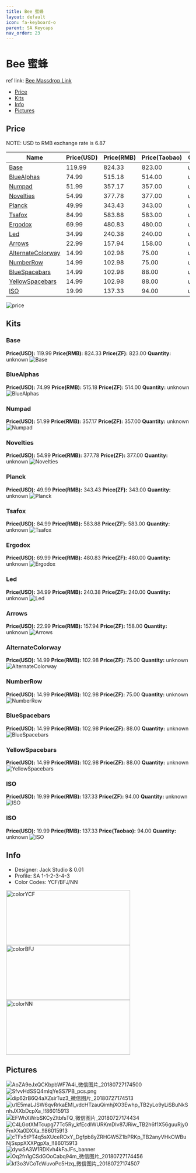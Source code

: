 ```yaml
---
title: Bee 蜜蜂
layout: default
icon: fa-keyboard-o
parent: SA Keycaps
nav_order: 23
---
```


# Bee 蜜蜂

ref link: [Bee Massdrop Link](https://www.massdrop.com/buy/jack-studio-sa-bee-custom-keycap-set)

* [Price](#price)
* [Kits](#kits)
* [Info](#info)
* [Pictures](#pictures)

## Price

NOTE: USD to RMB exchange rate is 6.87

| Name          | Price(USD)    |  Price(RMB) |  Price(Taobao) | Quantity |
| ------------- | ------------- |  ---------- |  --------- | -------- |
|[Base](#base)|119.99|824.33|823.00|unknown|
|[BlueAlphas](#bluealphas)|74.99|515.18|514.00|unknown|
|[Numpad](#numpad)|51.99|357.17|357.00|unknown|
|[Novelties](#novelties)|54.99|377.78|377.00|unknown|
|[Planck](#planck)|49.99|343.43|343.00|unknown|
|[Tsafox](#tsafox)|84.99|583.88|583.00|unknown|
|[Ergodox](#ergodox)|69.99|480.83|480.00|unknown|
|[Led](#led)|34.99|240.38|240.00|unknown|
|[Arrows](#arrows)|22.99|157.94|158.00|unknown|
|[AlternateColorway](#alternatecolorway)|14.99|102.98|75.00|unknown|
|[NumberRow](#numberrow)|14.99|102.98|75.00|unknown|
|[BlueSpacebars](#bluespacebars)|14.99|102.98|88.00|unknown|
|[YellowSpacebars](#yellowspacebars)|14.99|102.98|88.00|unknown|
|[ISO](#iso)|19.99|137.33|94.00|unknown|

<img src="{{ 'assets/images/sa-keycaps/bee/Price.jpg' | relative_url }}" alt="price" class="image featured">

## Kits
### Base
**Price(USD):** 119.99  **Price(RMB):** 824.33          **Price(ZF):** 823.00           **Quantity:** unknown
<img src="{{ 'assets/images/sa-keycaps/bee/kits_pics/base.jpg' | relative_url }}" alt="Base" class="image featured">

### BlueAlphas
**Price(USD):** 74.99   **Price(RMB):** 515.18          **Price(ZF):** 514.00           **Quantity:** unknown
<img src="{{ 'assets/images/sa-keycaps/bee/kits_pics/bluealphas.jpg' | relative_url }}" alt="BlueAlphas" class="image featured">

### Numpad
**Price(USD):** 51.99   **Price(RMB):** 357.17          **Price(ZF):** 357.00           **Quantity:** unknown
<img src="{{ 'assets/images/sa-keycaps/bee/kits_pics/numpad.jpg' | relative_url }}" alt="Numpad" class="image featured">

### Novelties
**Price(USD):** 54.99   **Price(RMB):** 377.78          **Price(ZF):** 377.00           **Quantity:** unknown
<img src="{{ 'assets/images/sa-keycaps/bee/kits_pics/novelties.jpg' | relative_url }}" alt="Novelties" class="image featured">

### Planck
**Price(USD):** 49.99   **Price(RMB):** 343.43          **Price(ZF):** 343.00           **Quantity:** unknown
<img src="{{ 'assets/images/sa-keycaps/bee/kits_pics/planck.jpg' | relative_url }}" alt="Planck" class="image featured">

### Tsafox
**Price(USD):** 84.99   **Price(RMB):** 583.88          **Price(ZF):** 583.00           **Quantity:** unknown
<img src="{{ 'assets/images/sa-keycaps/bee/kits_pics/tsafox.jpg' | relative_url }}" alt="Tsafox" class="image featured">

### Ergodox
**Price(USD):** 69.99   **Price(RMB):** 480.83          **Price(ZF):** 480.00           **Quantity:** unknown
<img src="{{ 'assets/images/sa-keycaps/bee/kits_pics/ergodox.jpg' | relative_url }}" alt="Ergodox" class="image featured">

### Led
**Price(USD):** 34.99   **Price(RMB):** 240.38          **Price(ZF):** 240.00           **Quantity:** unknown
<img src="{{ 'assets/images/sa-keycaps/bee/kits_pics/led.jpg' | relative_url }}" alt="Led" class="image featured">

### Arrows
**Price(USD):** 22.99   **Price(RMB):** 157.94          **Price(ZF):** 158.00           **Quantity:** unknown
<img src="{{ 'assets/images/sa-keycaps/bee/kits_pics/arrows.jpg' | relative_url }}" alt="Arrows" class="image featured">

### AlternateColorway
**Price(USD):** 14.99   **Price(RMB):** 102.98          **Price(ZF):** 75.00            **Quantity:** unknown
<img src="{{ 'assets/images/sa-keycaps/bee/kits_pics/alternatecolorway.jpg' | relative_url }}" alt="AlternateColorway" class="image featured">

### NumberRow
**Price(USD):** 14.99   **Price(RMB):** 102.98          **Price(ZF):** 75.00            **Quantity:** unknown
<img src="{{ 'assets/images/sa-keycaps/bee/kits_pics/numberrow.jpg' | relative_url }}" alt="NumberRow" class="image featured">

### BlueSpacebars
**Price(USD):** 14.99   **Price(RMB):** 102.98          **Price(ZF):** 88.00            **Quantity:** unknown
<img src="{{ 'assets/images/sa-keycaps/bee/kits_pics/bluespacebars.jpg' | relative_url }}" alt="BlueSpacebars" class="image featured">

### YellowSpacebars
**Price(USD):** 14.99   **Price(RMB):** 102.98          **Price(ZF):** 88.00            **Quantity:** unknown
<img src="{{ 'assets/images/sa-keycaps/bee/kits_pics/yellowspacebars.jpg' | relative_url }}" alt="YellowSpacebars" class="image featured">

### ISO
**Price(USD):** 19.99   **Price(RMB):** 137.33          **Price(ZF):** 94.00            **Quantity:** unknown
<img src="{{ 'assets/images/sa-keycaps/bee/kits_pics/iso.jpg' | relative_url }}" alt="ISO" class="image featured">

### ISO
**Price(USD):** 19.99    **Price(RMB):** 137.33        **Price(Taobao):** 94.00        **Quantity:** unknown
<img src="{{ 'assets/images/sa-keycaps/bee/kits_pics/iso.jpg' | relative_url }}" alt="ISO" class="image featured">

## Info
* Designer: Jack Studio & 0.01
* Profile: SA 1-1-2-3-4-3
* Color Codes: YCF/BFJ/NN  
<img src="{{ 'assets/images/sa-keycaps/SP_ColorCodes/abs/SP_Abs_ColorCodes_YCF.png' | relative_url }}" alt="colorYCF" height="150" width="340">
<img src="{{ 'assets/images/sa-keycaps/SP_ColorCodes/abs/SP_Abs_ColorCodes_BFJ.png' | relative_url }}" alt="colorBFJ" height="150" width="340">
<img src="{{ 'assets/images/sa-keycaps/SP_ColorCodes/abs/SP_Abs_ColorCodes_NN.png' | relative_url }}" alt="colorNN" height="150" width="340">

## Pictures
<img src="{{ 'assets/images/sa-keycaps/bee/rendering_pics/AoZA9eJxQCKbpbWF7A4i_微信图片_20180727174500.jpg' | relative_url }}" alt="AoZA9eJxQCKbpbWF7A4i_微信图片_20180727174500" class="image featured">
<img src="{{ 'assets/images/sa-keycaps/bee/rendering_pics/SfvvHdSSQ4mIqYeSS7PB_pcs.png' | relative_url }}" alt="SfvvHdSSQ4mIqYeSS7PB_pcs.png" class="image featured">
<img src="{{ 'assets/images/sa-keycaps/bee/rendering_pics/dip62rB6Q4aXZsirTuz3_微信图片_20180727174513.jpg' | relative_url }}" alt="dip62rB6Q4aXZsirTuz3_微信图片_20180727174513" class="image featured">
<img src="{{ 'assets/images/sa-keycaps/bee/rendering_pics/u1E5maLJSW6qvRrkaEMI_vdcHTzauQimhjXO3Ewhp_TB2yLo9yLiSBuNkSnhJXXbDcpXa_!!86015913.jpg' | relative_url }}" alt="u1E5maLJSW6qvRrkaEMI_vdcHTzauQimhjXO3Ewhp_TB2yLo9yLiSBuNkSnhJXXbDcpXa_!!86015913" class="image featured">
<img src="{{ 'assets/images/sa-keycaps/bee/rendering_pics/EFWhXWrbSKCyZltbfsTQ_微信图片_20180727174434.jpg' | relative_url }}" alt="EFWhXWrbSKCyZltbfsTQ_微信图片_20180727174434" class="image featured">
<img src="{{ 'assets/images/sa-keycaps/bee/rendering_pics/C4LGotXMTcupg77Tc5Ry_kfEcdlWURKmDIv87JRiw_TB2h6f1X56guuRjy0FmXXa0DXXa_!!86015913.jpg' | relative_url }}" alt="C4LGotXMTcupg77Tc5Ry_kfEcdlWURKmDIv87JRiw_TB2h6f1X56guuRjy0FmXXa0DXXa_!!86015913" class="image featured">
<img src="{{ 'assets/images/sa-keycaps/bee/rendering_pics/cTFx5tPT4q5sXUceROxY_Dgfpb8yZRHGW5Z1bPRKp_TB2anyVHkOWBuNjSsppXXXPgpXa_!!86015913.jpg' | relative_url }}" alt="cTFx5tPT4q5sXUceROxY_Dgfpb8yZRHGW5Z1bPRKp_TB2anyVHkOWBuNjSsppXXXPgpXa_!!86015913" class="image featured">
<img src="{{ 'assets/images/sa-keycaps/bee/rendering_pics/dywSA3W1RDKvh4kFaJFs_banner.jpg' | relative_url }}" alt="dywSA3W1RDKvh4kFaJFs_banner" class="image featured">
<img src="{{ 'assets/images/sa-keycaps/bee/rendering_pics/Oq2fn1gCSdGOoCabq94m_微信图片_20180727174456.jpg' | relative_url }}" alt="Oq2fn1gCSdGOoCabq94m_微信图片_20180727174456" class="image featured">
<img src="{{ 'assets/images/sa-keycaps/bee/rendering_pics/kf3o3VCoTcWuvoPc5Hzq_微信图片_20180727174507.jpg' | relative_url }}" alt="kf3o3VCoTcWuvoPc5Hzq_微信图片_20180727174507" class="image featured">
